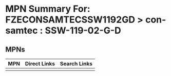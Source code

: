 



# MPN Summary For: FZECONSAMTECSSW1192GD > con-samtec : SSW-119-02-G-D

## MPNs
  

|MPN|Direct Links|Search Links|
| :--- | :--- | :--- |
||||
